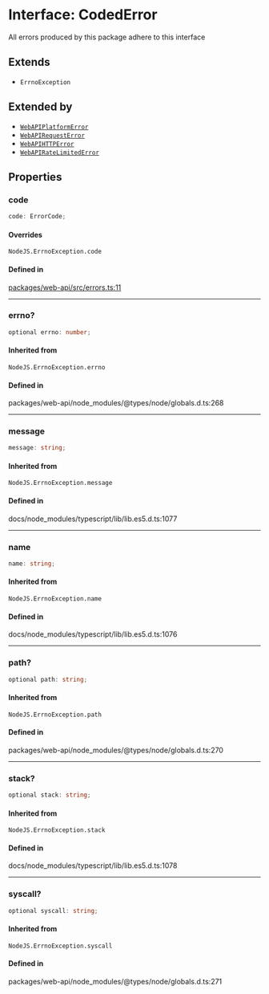 # Interface: CodedError

All errors produced by this package adhere to this interface

## Extends

- `ErrnoException`

## Extended by

- [`WebAPIPlatformError`](Interface.WebAPIPlatformError.md)
- [`WebAPIRequestError`](Interface.WebAPIRequestError.md)
- [`WebAPIHTTPError`](Interface.WebAPIHTTPError.md)
- [`WebAPIRateLimitedError`](Interface.WebAPIRateLimitedError.md)

## Properties

### code

```ts
code: ErrorCode;
```

#### Overrides

`NodeJS.ErrnoException.code`

#### Defined in

[packages/web-api/src/errors.ts:11](https://github.com/slackapi/node-slack-sdk/blob/main/packages/web-api/src/errors.ts#L11)

***

### errno?

```ts
optional errno: number;
```

#### Inherited from

`NodeJS.ErrnoException.errno`

#### Defined in

packages/web-api/node\_modules/@types/node/globals.d.ts:268

***

### message

```ts
message: string;
```

#### Inherited from

`NodeJS.ErrnoException.message`

#### Defined in

docs/node\_modules/typescript/lib/lib.es5.d.ts:1077

***

### name

```ts
name: string;
```

#### Inherited from

`NodeJS.ErrnoException.name`

#### Defined in

docs/node\_modules/typescript/lib/lib.es5.d.ts:1076

***

### path?

```ts
optional path: string;
```

#### Inherited from

`NodeJS.ErrnoException.path`

#### Defined in

packages/web-api/node\_modules/@types/node/globals.d.ts:270

***

### stack?

```ts
optional stack: string;
```

#### Inherited from

`NodeJS.ErrnoException.stack`

#### Defined in

docs/node\_modules/typescript/lib/lib.es5.d.ts:1078

***

### syscall?

```ts
optional syscall: string;
```

#### Inherited from

`NodeJS.ErrnoException.syscall`

#### Defined in

packages/web-api/node\_modules/@types/node/globals.d.ts:271
